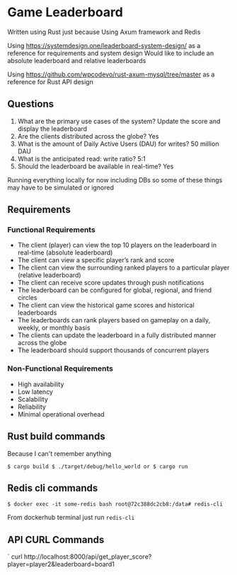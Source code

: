 # Game Leaderboard
Written using Rust just because
Using Axum framework and Redis

Using https://systemdesign.one/leaderboard-system-design/ as a reference for requirements and system design
Would like to include an absolute leaderboard and relative leaderboards

Using https://github.com/wpcodevo/rust-axum-mysql/tree/master as a reference for Rust API design

## Questions
1. What are the primary use cases of the system? Update the score and display the leaderboard
2. Are the clients distributed across the globe? Yes
3. What is the amount of Daily Active Users (DAU) for writes? 50 million DAU
4. What is the anticipated read: write ratio? 5:1
5. Should the leaderboard be available in real-time? Yes

Running everything locally for now including DBs so some of these things may have to be simulated or ignored

## Requirements
### Functional Requirements
- The client (player) can view the top 10 players on the leaderboard in real-time (absolute leaderboard)
- The client can view a specific player’s rank and score
- The client can view the surrounding ranked players to a particular player (relative leaderboard)
- The client can receive score updates through push notifications
- The leaderboard can be configured for global, regional, and friend circles
- The client can view the historical game scores and historical leaderboards
- The leaderboards can rank players based on gameplay on a daily, weekly, or monthly basis
- The clients can update the leaderboard in a fully distributed manner across the globe
- The leaderboard should support thousands of concurrent players

### Non-Functional Requirements
- High availability
- Low latency
- Scalability
- Reliability
- Minimal operational overhead

## Rust build commands
Because I can't remember anything

`
$ cargo build
$ ./target/debug/hello_world
or
$ cargo run
`

## Redis cli commands
`
$ docker exec -it some-redis bash
root@72c388dc2cb8:/data# redis-cli
`

From dockerhub terminal just run
`
redis-cli
`
## API CURL Commands
`
curl http://localhost:8000/api/get_player_score?player=player2&leaderboard=board1
